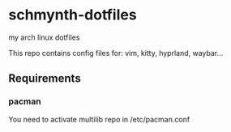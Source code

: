 # schmynth-dotfiles
my arch linux dotfiles 

This repo contains config files for:
vim, kitty, hyprland, waybar...

## Requirements

### pacman

You need to activate multilib repo in /etc/pacman.conf
